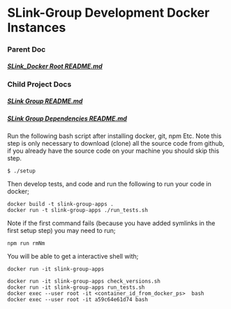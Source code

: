 # SLink-Group Development Docker Instances

### Parent Doc
##### [SLink_Docker Root README.md](../README.md)

### Child Project Docs
##### [SLink Group README.md](slink_group.ts.adligo.org/README.md)
##### [SLink Group Dependencies README.md](slink_group_deps.ts.adligo.org/README.md)

Run the following bash script after installing docker, git, npm Etc. 
Note this step is only necessary to download (clone) all the source code from github, if you already have the 
source code on your machine you should skip this step.

```
$ ./setup
```

Then develop tests, and code and run the following to run your code in docker;

```
docker build -t slink-group-apps .
docker run -t slink-group-apps ./run_tests.sh
```

Note if the first command fails (because you have added symlinks in the first setup step) you may need to run;

```
npm run rmNm
```

You will be able to get a interactive shell with;

```
docker run -it slink-group-apps
```

```
docker run -it slink-group-apps check_versions.sh
docker run -it slink-group-apps run_tests.sh
docker exec --user root -it <container_id_from_docker_ps>  bash
docker exec --user root -it a59c64e61d74 bash

```